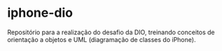 # iphone-dio
Repositório para a realização do desafio da DIO, treinando conceitos de orientação a objetos e UML (diagramação de classes do iPhone).

